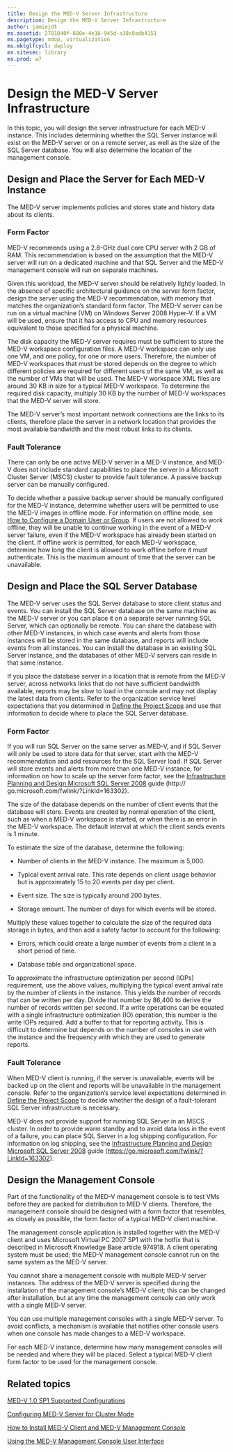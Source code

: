 ```yaml
---
title: Design the MED-V Server Infrastructure
description: Design the MED-V Server Infrastructure
author: jamiejdt
ms.assetid: 2781040f-880e-4e16-945d-a38c0adb4151
ms.pagetype: mdop, virtualization
ms.mktglfcycl: deploy
ms.sitesec: library
ms.prod: w7
---
```



# Design the MED-V Server Infrastructure


In this topic, you will design the server infrastructure for each MED-V instance. This includes determining whether the SQL Server instance will exist on the MED-V server or on a remote server, as well as the size of the SQL Server database. You will also determine the location of the management console.

## Design and Place the Server for Each MED-V Instance


The MED-V server implements policies and stores state and history data about its clients.

### Form Factor

MED-V recommends using a 2.8-GHz dual core CPU server with 2 GB of RAM. This recommendation is based on the assumption that the MED-V server will run on a dedicated machine and that SQL Server and the MED-V management console will run on separate machines.

Given this workload, the MED-V server should be relatively lightly loaded. In the absence of specific architectural guidance on the server form factor, design the server using the MED-V recommendation, with memory that matches the organization’s standard form factor. The MED-V server can be run on a virtual machine (VM) on Windows Server 2008 Hyper-V. If a VM will be used, ensure that it has access to CPU and memory resources equivalent to those specified for a physical machine.

The disk capacity the MED-V server requires must be sufficient to store the MED-V workspace configuration files. A MED-V workspace can only use one VM, and one policy, for one or more users. Therefore, the number of MED-V workspaces that must be stored depends on the degree to which different policies are required for different users of the same VM, as well as the number of VMs that will be used. The MED-V workspace XML files are around 30 KB in size for a typical MED-V workspace. To determine the required disk capacity, multiply 30 KB by the number of MED-V workspaces that the MED-V server will store.

The MED-V server’s most important network connections are the links to its clients, therefore place the server in a network location that provides the most available bandwidth and the most robust links to its clients.

### Fault Tolerance

There can only be one active MED-V server in a MED-V instance, and MED-V does not include standard capabilities to place the server in a Microsoft Cluster Server (MSCS) cluster to provide fault tolerance. A passive backup server can be manually configured.

To decide whether a passive backup server should be manually configured for the MED-V instance, determine whether users will be permitted to use the MED-V images in offline mode. For information on offline mode, see [How to Configure a Domain User or Group](how-to-configure-a-domain-user-or-groupmedvv2.md). If users are not allowed to work offline, they will be unable to continue working in the event of a MED-V server failure, even if the MED-V workspace has already been started on the client. If offline work is permitted, for each MED-V workspace, determine how long the client is allowed to work offline before it must authenticate. This is the maximum amount of time that the server can be unavailable.

## Design and Place the SQL Server Database


The MED-V server uses the SQL Server database to store client status and events. You can install the SQL Server database on the same machine as the MED-V server or you can place it on a separate server running SQL Server, which can optionally be remote. You can share the database with other MED-V instances, in which case events and alerts from those instances will be stored in the same database, and reports will include events from all instances. You can install the database in an existing SQL Server instance, and the databases of other MED-V servers can reside in that same instance.

If you place the database server in a location that is remote from the MED-V server, across networks links that do not have sufficient bandwidth available, reports may be slow to load in the console and may not display the latest data from clients. Refer to the organization service level expectations that you determined in [Define the Project Scope](define-the-project-scope.md) and use that information to decide where to place the SQL Server database.

### Form Factor

If you will run SQL Server on the same server as MED-V, and if SQL Server will only be used to store data for that server, start with the MED-V recommendation and add resources for the SQL Server load. If SQL Server will store events and alerts from more than one MED-V instance, for information on how to scale up the server form factor, see the [Infrastructure Planning and Design Microsoft SQL Server 2008](https://go.microsoft.com/fwlink/?LinkId=163302) guide (http:// go.microsoft.com/fwlink/?LinkId=163302).

The size of the database depends on the number of client events that the database will store. Events are created by normal operation of the client, such as when a MED-V workspace is started, or when there is an error in the MED-V workspace. The default interval at which the client sends events is 1 minute.

To estimate the size of the database, determine the following:

-   Number of clients in the MED-V instance. The maximum is 5,000.

-   Typical event arrival rate. This rate depends on client usage behavior but is approximately 15 to 20 events per day per client.

-   Event size. The size is typically around 200 bytes.

-   Storage amount. The number of days for which events will be stored.

Multiply these values together to calculate the size of the required data storage in bytes, and then add a safety factor to account for the following:

-   Errors, which could create a large number of events from a client in a short period of time.

-   Database table and organizational space.

To approximate the infrastructure optimization per second (IOPs) requirement, use the above values, multiplying the typical event arrival rate by the number of clients in the instance. This yields the number of records that can be written per day. Divide that number by 86,400 to derive the number of records written per second. If a write operations can be equated with a single infrastructure optimization (IO) operation, this number is the write IOPs required. Add a buffer to that for reporting activity. This is difficult to determine but depends on the number of consoles in use with the instance and the frequency with which they are used to generate reports.

### Fault Tolerance

When MED-V client is running, if the server is unavailable, events will be backed up on the client and reports will be unavailable in the management console. Refer to the organization’s service level expectations determined in [Define the Project Scope](define-the-project-scope.md) to decide whether the design of a fault-tolerant SQL Server infrastructure is necessary.

MED-V does not provide support for running SQL Server in an MSCS cluster. In order to provide warm standby and to avoid data loss in the event of a failure, you can place SQL Server in a log shipping configuration. For information on log shipping, see the [Infrastructure Planning and Design Microsoft SQL Server 2008](https://go.microsoft.com/fwlink/?LinkId=163302) guide (https://go.microsoft.com/fwlink/?LinkId=163302).

## Design the Management Console


Part of the functionality of the MED-V management console is to test VMs before they are packed for distribution to MED-V clients. Therefore, the management console should be designed with a form factor that resembles, as closely as possible, the form factor of a typical MED-V client machine.

The management console application is installed together with the MED-V client and uses Microsoft Virtual PC 2007 SP1 with the hotfix that is described in Microsoft Knowledge Base article 974918. A client operating system must be used; the MED-V management console cannot run on the same system as the MED-V server.

You cannot share a management console with multiple MED-V server instances. The address of the MED-V server is specified during the installation of the management console’s MED-V client; this can be changed after installation, but at any time the management console can only work with a single MED-V server.

You can use multiple management consoles with a single MED-V server. To avoid conflicts, a mechanism is available that notifies other console users when one console has made changes to a MED-V workspace.

For each MED-V instance, determine how many management consoles will be needed and where they will be placed. Select a typical MED-V client form factor to be used for the management console.

## Related topics


[MED-V 1.0 SP1 Supported Configurations](med-v-10-sp1-supported-configurationsmedv-10-sp1.md)

[Configuring MED-V Server for Cluster Mode](configuring-med-v-server-for-cluster-mode.md)

[How to Install MED-V Client and MED-V Management Console](how-to-install-med-v-client-and-med-v-management-console.md)

[Using the MED-V Management Console User Interface](using-the-med-v-management-console-user-interface.md)

 

 





